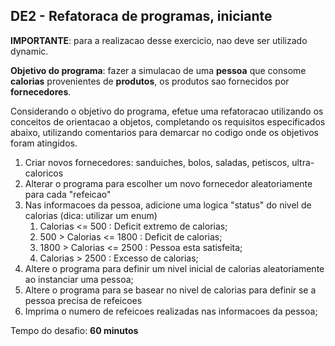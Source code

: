 ## DE2 - Refatoraca de programas, iniciante

**IMPORTANTE**: para a realizacao desse exercicio, nao deve ser utilizado dynamic.

**Objetivo do programa**: fazer a simulacao de uma **pessoa** que consome **calorias** provenientes de **produtos**, os
produtos sao fornecidos por **fornecedores**.

Considerando o objetivo do programa, efetue uma refatoracao utilizando os conceitos de orientacao a objetos, completando
os requisitos especificados abaixo, utilizando comentarios para demarcar no codigo onde os objetivos foram atingidos.

1. Criar novos fornecedores: sanduiches, bolos, saladas, petiscos, ultra-caloricos
2. Alterar o programa para escolher um novo fornecedor aleatoriamente para cada "refeicao"
3. Nas informacoes da pessoa, adicione uma logica "status" do nivel de calorias (dica: utilizar um enum)
    1. Calorias <= 500 : Deficit extremo de calorias;
    2. 500 > Calorias <= 1800 : Deficit de calorias;
    3. 1800 > Calorias <= 2500 : Pessoa esta satisfeita;
    4. Calorias > 2500 : Excesso de calorias;
4. Altere o programa para definir um nivel inicial de calorias aleatoriamente ao instanciar uma pessoa;
5. Altere o programa para se basear no nivel de calorias para definir se a pessoa precisa de refeicoes
6. Imprima o numero de refeicoes realizadas nas informacoes da pessoa;

Tempo do desafio: __60 minutos__
